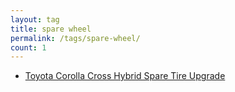 ```yaml
---
layout: tag
title: spare wheel
permalink: /tags/spare-wheel/
count: 1
---
```


- [Toyota Corolla Cross Hybrid Spare Tire Upgrade](https://ansonliu.com/2024/05/corolla-cross-hybrid-spare-wheel-tire/)
